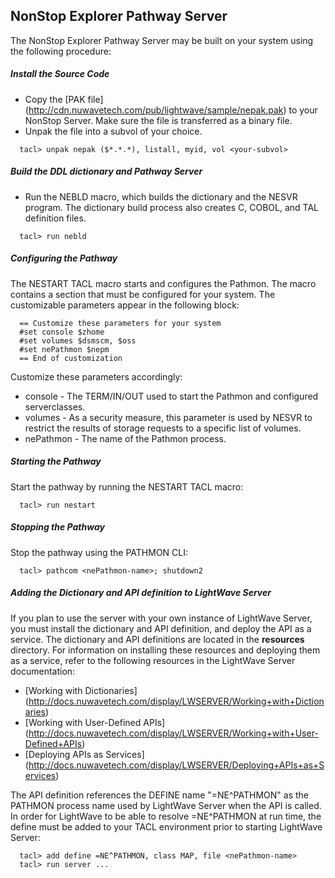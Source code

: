 NonStop Explorer Pathway Server
---

The NonStop Explorer Pathway Server may be built on your system using the following procedure:

##### Install the Source Code

* Copy the [PAK file] (http://cdn.nuwavetech.com/pub/lightwave/sample/nepak.pak) to your NonStop Server. Make sure the file is transferred
as a binary file.
* Unpak the file into a subvol of your choice.
```
  tacl> unpak nepak ($*.*.*), listall, myid, vol <your-subvol>
```
##### Build the DDL dictionary and Pathway Server

* Run the NEBLD macro, which builds the dictionary and the NESVR program. The dictionary build
process also creates C, COBOL, and TAL definition files.
```
  tacl> run nebld
```
##### Configuring the Pathway

The NESTART TACL macro starts and configures the Pathmon. The macro contains a section that
must be configured for your system. The customizable parameters appear in the following block:
```
  == Customize these parameters for your system
  #set console $zhome
  #set volumes $dsmscm, $oss
  #set nePathmon $nepm
  == End of customization
```

Customize these parameters accordingly:

* console - The TERM/IN/OUT used to start the Pathmon and configured serverclasses.
* volumes - As a security measure, this parameter is used by NESVR to restrict the results
of storage requests to a specific list of volumes.
* nePathmon - The name of the Pathmon process.

##### Starting the Pathway

Start the pathway by running the NESTART TACL macro:
```
  tacl> run nestart
```
##### Stopping the Pathway

Stop the pathway using the PATHMON CLI:
```
  tacl> pathcom <nePathmon-name>; shutdown2
```
##### Adding the Dictionary and API definition to LightWave Server

If you plan to use the server with your own instance of LightWave Server, you must install the
dictionary and API definition, and deploy the API as a service. The dictionary and API definitions
are located in the **resources** directory. For information on installing these resources and
deploying them as a service, refer to the following resources in the LightWave Server documentation:

* [Working with Dictionaries] (http://docs.nuwavetech.com/display/LWSERVER/Working+with+Dictionaries)
* [Working with User-Defined APIs] (http://docs.nuwavetech.com/display/LWSERVER/Working+with+User-Defined+APIs)
* [Deploying APIs as Services] (http://docs.nuwavetech.com/display/LWSERVER/Deploying+APIs+as+Services)

The API definition references the DEFINE name "=NE^PATHMON" as the PATHMON process name used by LightWave Server when the API is called. In order for LightWave to be able to resolve =NE^PATHMON at run time, the define must be added to your TACL environment prior to starting LightWave Server:
```
  tacl> add define =NE^PATHMON, class MAP, file <nePathmon-name>
  tacl> run server ...
```  

